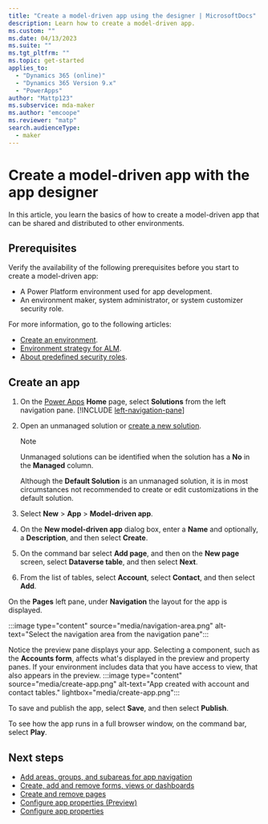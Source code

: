 ```yaml
---
title: "Create a model-driven app using the designer | MicrosoftDocs"
description: Learn how to create a model-driven app.
ms.custom: ""
ms.date: 04/13/2023
ms.suite: ""
ms.tgt_pltfrm: ""
ms.topic: get-started
applies_to: 
  - "Dynamics 365 (online)"
  - "Dynamics 365 Version 9.x"
  - "PowerApps"
author: "Mattp123"
ms.subservice: mda-maker
ms.author: "emcoope"
ms.reviewer: "matp"
search.audienceType: 
  - maker
---
```

# Create a model-driven app with the app designer

In this article, you learn the basics of how to create a model-driven app that can be shared and distributed to other environments.

## Prerequisites

Verify the availability of the following prerequisites before you start to create a model-driven app:

- A Power Platform environment used for app development.
- An environment maker, system administrator, or system customizer security role.

For more information, go to the following articles:

- [Create an environment](/power-platform/admin/create-environment).
- [Environment strategy for ALM](/power-platform/alm/environment-strategy-alm).
- [About predefined security roles](share-model-driven-app.md#about-predefined-security-roles).

## Create an app

1. On the [Power Apps](https://make.powerapps.com/?utm_source=padocs&utm_medium=linkinadoc&utm_campaign=referralsfromdoc) **Home** page, select **Solutions** from the left navigation pane. [!INCLUDE [left-navigation-pane](../../includes/left-navigation-pane.md)]

1. Open an unmanaged solution or [create a new solution](../data-platform/create-solution.md).
   > [!NOTE]
   > Unmanaged solutions can be identified when the solution has a **No** in the **Managed** column.
   > 
   > Although the **Default Solution** is an unmanaged solution, it is in most circumstances not recommended to create or edit customizations in the default solution.

1. Select **New** > **App** > **Model-driven app**.
1. On the **New model-driven app** dialog box, enter a **Name** and optionally, a **Description**, and then select **Create**.
1. On the command bar select **Add page**, and then on the **New page** screen, select **Dataverse table**, and then select **Next**.
1. From the list of tables, select **Account**, select **Contact**, and then select **Add**.

On the **Pages** left pane, under **Navigation** the layout for the app is displayed.

   :::image type="content" source="media/navigation-area.png" alt-text="Select the navigation area from the navigation pane":::

Notice the preview pane displays your app. Selecting a component, such as the **Accounts form**, affects what's displayed in the preview and property panes. If your environment includes data that you have access to view, that also appears in the preview.
:::image type="content" source="media/create-app.png" alt-text="App created with account and contact tables." lightbox="media/create-app.png":::

To save and publish the app, select **Save**, and then select **Publish**.

To see how the app runs in a full browser window, on the command bar, select **Play**.

## Next steps

- [Add areas, groups, and subareas for app navigation](app-navigation.md)
- [Create, add and remove forms, views or dashboards](create-add-remove-forms-views-dashboards.md)
- [Create and remove pages](create-remove-pages.md)
- [Configure app properties (Preview)](app-properties.md)
- [Configure app properties](manage-app-properties.md)
